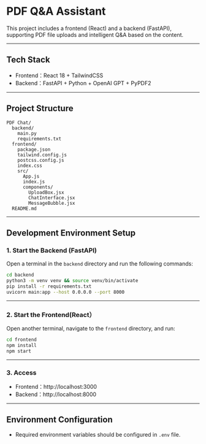 # PDF Q&A Assistant

This project includes a frontend (React) and a backend (FastAPI), supporting PDF file uploads and intelligent Q&A based on the content.

---
## Tech Stack

- Frontend：React 18 + TailwindCSS
- Backend：FastAPI + Python + OpenAI GPT + PyPDF2

---
## Project Structure

```
PDF Chat/
  backend/
    main.py
    requirements.txt
  frontend/
    package.json
    tailwind.config.js
    postcss.config.js
    index.css
    src/
      App.js
      index.js
      components/
        UploadBox.jsx
        ChatInterface.jsx
        MessageBubble.jsx
  README.md
```

---
## Development Environment Setup

### 1. Start the Backend  (FastAPI)

Open a terminal in the `backend` directory and run the following commands:

```bash
cd backend
python3 -m venv venv && source venv/bin/activate  
pip install -r requirements.txt
uvicorn main:app --host 0.0.0.0 --port 8000
```

---

### 2. Start the Frontend(React）

Open another terminal, navigate to the `frontend` directory, and run:

```bash
cd frontend
npm install  
npm start
```

---

### 3. Access

- Frontend：http://localhost:3000
- Backend：http://localhost:8000

  
---
## Environment Configuration

- Required environment variables should be configured in `.env` file.
